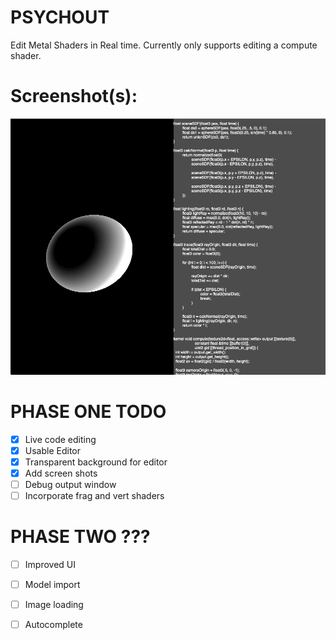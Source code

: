 # PSYCHOUT

Edit Metal Shaders in Real time. 
Currently only supports editing a compute shader.

# Screenshot(s):
![Goop](/Screenshots/goopy.gif)

# PHASE ONE TODO
  - [x] Live code editing
  - [x] Usable Editor
  - [x] Transparent background for editor
  - [x] Add screen shots
  - [ ] Debug output window
  - [ ] Incorporate frag and vert shaders

# PHASE TWO ???
  - [ ] Improved UI
  - [ ] Model import
  - [ ] Image loading
  - [ ] Autocomplete

